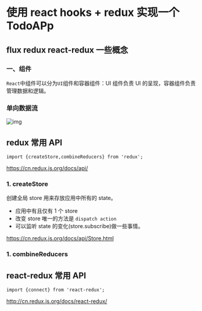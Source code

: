 # 使用 react hooks + redux 实现一个 TodoAPp

## flux redux react-redux 一些概念

### 一、组件

`React`中组件可以分为`UI`组件和容器组件：UI 组件负责 UI 的呈现，容器组件负责管理数据和逻辑。

### 单向数据流

![img](https://www.ruanyifeng.com/blogimg/asset/2016/bg2016011503.png)

## redux 常用 API

`import {createStore,combineReducers} from 'redux';`

<https://cn.redux.js.org/docs/api/>

### 1. createStore

创建全局 store 用来存放应用中所有的 state。

- 应用中有且仅有 1 个 store
- 改变 store 唯一的方法是 `dispatch action`
- 可以监听 state 的变化(store.subscribe)做一些事情。

<https://cn.redux.js.org/docs/api/Store.html>

### 1. combineReducers

## react-redux 常用 API

`import {connect} from 'react-redux';`

<http://cn.redux.js.org/docs/react-redux/>
